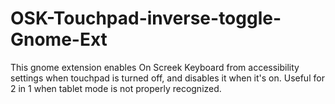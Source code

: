 # OSK-Touchpad-inverse-toggle-Gnome-Ext
This gnome extension enables On Screek Keyboard from accessibility settings when touchpad is turned off, and disables it when it's on. Useful for 2 in 1 when tablet mode is not properly recognized.
